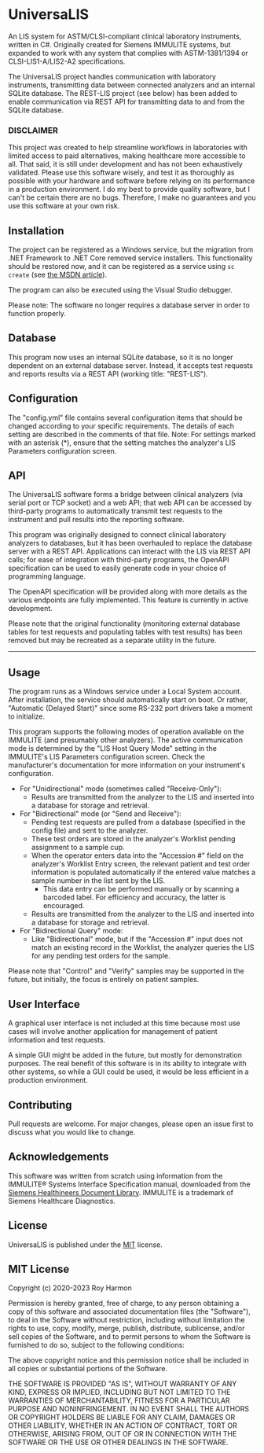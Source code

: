 # UniversaLIS

An LIS system for ASTM/CLSI-compliant clinical laboratory instruments, written in C#. Originally created for Siemens IMMULITE systems, but expanded to work with any system that complies with ASTM-1381/1394 or CLSI-LIS1-A/LIS2-A2 specifications.

The UniversaLIS project handles communication with laboratory instruments, transmitting data between connected analyzers and an internal SQLite database. The REST-LIS project (see below) has been added to enable communication via REST API for transmitting data to and from the SQLite database.

### DISCLAIMER 
This project was created to help streamline workflows in laboratories with limited access to paid alternatives, making healthcare more accessible to all. That said, it is still under development and has not been exhaustively validated. Please use this software wisely, and test it as thoroughly as possible with your hardware and software before relying on its performance in a production environment. I do my best to provide quality software, but I can't be certain there are no bugs. Therefore, I make no guarantees and you use this software at your own risk.

## Installation

The project can be registered as a Windows service, but the migration from .NET Framework to .NET Core removed service installers. This functionality should be restored now, and it can be registered as a service using `sc create` (see [the MSDN article](https://learn.microsoft.com/en-us/windows-server/administration/windows-commands/sc-create)).

The program can also be executed using the Visual Studio debugger.

Please note: The software no longer requires a database server in order to function properly. 

## Database

This program now uses an internal SQLite database, so it is no longer dependent on an external database server. Instead, it accepts test requests and reports results via a REST API (working title: "REST-LIS").

## Configuration

The "config.yml" file contains several configuration items that should be changed according to your specific requirements. The details of each setting are described in the comments of that file.
Note: For settings marked with an asterisk (\*), ensure that the setting matches the analyzer's LIS Parameters configuration screen.

## API
The UniversaLIS software forms a bridge between clinical analyzers (via serial port or TCP socket) and a web API; that web API can be accessed by third-party programs to automatically transmit test requests to the instrument and pull results into the reporting software.

This program was originally designed to connect clinical laboratory analyzers to databases, but it has been overhauled to replace the database server with a REST API. 
Applications can interact with the LIS via REST API calls; for ease of integration with third-party programs, the OpenAPI specification can be used to easily generate code in your choice of programming language. 

The OpenAPI specification will be provided along with more details as the various endpoints are fully implemented. This feature is currently in active development.

Please note that the original functionality (monitoring external database tables for test requests and populating tables with test results) has been removed but may be recreated as a separate utility in the future.

---

## Usage

The program runs as a Windows service under a Local System account. After installation, the service should automatically start on boot. Or rather, "Automatic (Delayed Start)" since some RS-232 port drivers take a moment to initialize.

This program supports the following modes of operation available on the IMMULITE (and presumably other analyzers). The active communication mode is determined by the "LIS Host Query Mode" setting in the IMMULITE's LIS Parameters configuration screen. Check the manufacturer's documentation for more information on your instrument's configuration.
* For "Unidirectional" mode (sometimes called "Receive-Only"): 
  * Results are transmitted from the analyzer to the LIS and inserted into a database for storage and retrieval.
* For "Bidirectional" mode (or "Send and Receive"): 
  * Pending test requests are pulled from a database (specified in the config file) and sent to the analyzer.
  * These test orders are stored in the analyzer's Worklist pending assignment to a sample cup.
  * When the operator enters data into the "Accession #" field on the analyzer's Worklist Entry screen, the relevant patient and test order information is populated automatically if the entered value matches a sample number in the list sent by the LIS.
    * This data entry can be performed manually or by scanning a barcoded label. For efficiency and accuracy, the latter is encouraged.
  * Results are transmitted from the analyzer to the LIS and inserted into a database for storage and retrieval.
* For "Bidirectional Query" mode:
  * Like "Bidirectional" mode, but if the "Accession #" input does not match an existing record in the Worklist, the analyzer queries the LIS for any pending test orders for the sample.

Please note that "Control" and "Verify" samples may be supported in the future, but initially, the focus is entirely on patient samples.

## User Interface

A graphical user interface is not included at this time because most use cases will involve another application for management of patient information and test requests. 

A simple GUI might be added in the future, but mostly for demonstration purposes. The real benefit of this software is in its ability to integrate with other systems, so while a GUI could be used, it would be less efficient in a production environment.

## Contributing

Pull requests are welcome. For major changes, please open an issue first to discuss what you would like to change.

## Acknowledgements

This software was written from scratch using information from the IMMULITE® Systems Interface Specification manual, downloaded from the [Siemens Healthineers Document Library](https://doclib.siemens-healthineers.com/document/592738). 
IMMULITE is a trademark of Siemens Healthcare Diagnostics.

## License

UniversaLIS is published under the [MIT](https://choosealicense.com/licenses/mit/) license.

MIT License
---

Copyright (c) 2020-2023 Roy Harmon

Permission is hereby granted, free of charge, to any person obtaining a copy
of this software and associated documentation files (the "Software"), to deal
in the Software without restriction, including without limitation the rights
to use, copy, modify, merge, publish, distribute, sublicense, and/or sell
copies of the Software, and to permit persons to whom the Software is
furnished to do so, subject to the following conditions:

The above copyright notice and this permission notice shall be included in all
copies or substantial portions of the Software.

THE SOFTWARE IS PROVIDED "AS IS", WITHOUT WARRANTY OF ANY KIND, EXPRESS OR
IMPLIED, INCLUDING BUT NOT LIMITED TO THE WARRANTIES OF MERCHANTABILITY,
FITNESS FOR A PARTICULAR PURPOSE AND NONINFRINGEMENT. IN NO EVENT SHALL THE
AUTHORS OR COPYRIGHT HOLDERS BE LIABLE FOR ANY CLAIM, DAMAGES OR OTHER
LIABILITY, WHETHER IN AN ACTION OF CONTRACT, TORT OR OTHERWISE, ARISING FROM,
OUT OF OR IN CONNECTION WITH THE SOFTWARE OR THE USE OR OTHER DEALINGS IN THE
SOFTWARE.
